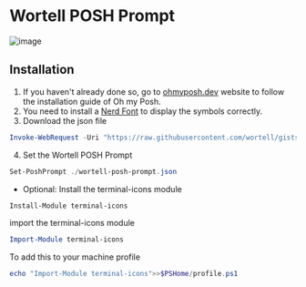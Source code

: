 # Wortell POSH Prompt

![image](https://user-images.githubusercontent.com/9781801/115554228-8687fb80-a2ae-11eb-8998-4d2fd0ab7581.png)


## Installation 

 1. If you haven't already done so, go to [ohmyposh.dev](https://ohmyposh.dev/docs/installation) website to follow the installation guide of Oh my Posh.
 2. You need to install a [Nerd Font](https://www.nerdfonts.com/) to display the symbols correctly.
 3. Download the json file
 ```powershell
Invoke-WebRequest -Uri "https://raw.githubusercontent.com/wortell/gists/main/wortell-posh-prompt.json" -OutFile "./wortell-posh-prompt.json"
``` 
 4. Set the Wortell POSH Prompt 
```powershell
Set-PoshPrompt ./wortell-posh-prompt.json
```

* Optional: Install the terminal-icons module
```powershell
Install-Module terminal-icons
``` 
import the terminal-icons module
```powershell
Import-Module terminal-icons
```

To add this to your machine profile
```powershell
echo "Import-Module terminal-icons">>$PSHome/profile.ps1
